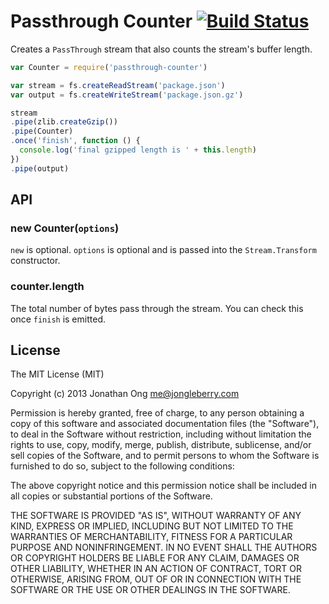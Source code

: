 # Passthrough Counter [![Build Status](https://travis-ci.org/stream-utils/passthrough-counter.png)](https://travis-ci.org/stream-utils/passthrough-counter)

Creates a `PassThrough` stream that also counts the stream's buffer length.

```js
var Counter = require('passthrough-counter')

var stream = fs.createReadStream('package.json')
var output = fs.createWriteStream('package.json.gz')

stream
.pipe(zlib.createGzip())
.pipe(Counter)
.once('finish', function () {
  console.log('final gzipped length is ' + this.length)
})
.pipe(output)
```

## API

### new Counter(`options`)

`new` is optional. `options` is optional and is passed into the `Stream.Transform` constructor.

### counter.length

The total number of bytes pass through the stream.
You can check this once `finish` is emitted.

## License

The MIT License (MIT)

Copyright (c) 2013 Jonathan Ong me@jongleberry.com

Permission is hereby granted, free of charge, to any person obtaining a copy
of this software and associated documentation files (the "Software"), to deal
in the Software without restriction, including without limitation the rights
to use, copy, modify, merge, publish, distribute, sublicense, and/or sell
copies of the Software, and to permit persons to whom the Software is
furnished to do so, subject to the following conditions:

The above copyright notice and this permission notice shall be included in
all copies or substantial portions of the Software.

THE SOFTWARE IS PROVIDED "AS IS", WITHOUT WARRANTY OF ANY KIND, EXPRESS OR
IMPLIED, INCLUDING BUT NOT LIMITED TO THE WARRANTIES OF MERCHANTABILITY,
FITNESS FOR A PARTICULAR PURPOSE AND NONINFRINGEMENT. IN NO EVENT SHALL THE
AUTHORS OR COPYRIGHT HOLDERS BE LIABLE FOR ANY CLAIM, DAMAGES OR OTHER
LIABILITY, WHETHER IN AN ACTION OF CONTRACT, TORT OR OTHERWISE, ARISING FROM,
OUT OF OR IN CONNECTION WITH THE SOFTWARE OR THE USE OR OTHER DEALINGS IN
THE SOFTWARE.